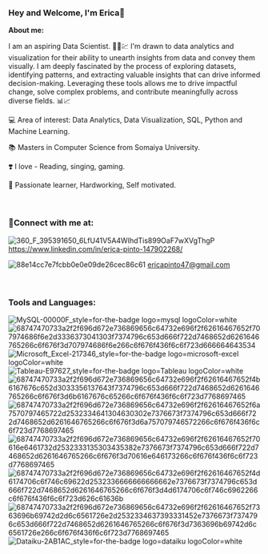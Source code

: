### Hey and Welcome, I'm Erica👋

**About me:**

I am an aspiring Data Scientist. 👩‍💼💹
I'm drawn to data analytics and visualization for their ability to unearth insights from data and convey them visually. I am deeply fascinated by the process of exploring datasets, identifying patterns, and extracting valuable insights that can drive informed decision-making. Leveraging these tools allows me to drive impactful change, solve complex problems, and contribute meaningfully across diverse fields. 📊📈

💻 Area of interest: Data Analytics, Data Visualization, SQL, Python and Machine Learning.

📚 Masters in Computer Science from Somaiya University.

❣️ I love - Reading, singing, gaming. 

🌟 Passionate learner, Hardworking, Self motivated.<br/>
<br/>
<br/>
### **🔗Connect with me at:<br/>**

![360_F_395391650_6LfU41V5A4WIhdTis899OaF7wXVgThgP](https://github.com/Erica-pinto/Erica-Pinto/assets/131152857/a1006237-c088-4c18-b12b-146ec2d92442) https://www.linkedin.com/in/erica-pinto-147902268/   

![88e14cc7e7fcbb0e0e09de26cec86c61](https://github.com/Erica-pinto/Erica-Pinto/assets/131152857/1b8a781c-90e4-42b3-b7fe-a74412c24a33) ericapinto47@gmail.com <br/>
<br/>
<br/>
### **Tools and Languages:** <br/>
![MySQL-00000F_style=for-the-badge logo=mysql logoColor=white](https://github.com/Erica-pinto/Erica-Pinto/assets/131152857/1415779c-4988-40ef-a300-0c1226f7bbd0) 
![68747470733a2f2f696d672e736869656c64732e696f2f62616467652f707974686f6e2d3336373041303f7374796c653d666f722d7468652d6261646765266c6f676f3d707974686f6e266c6f676f436f6c6f723d666664643534](https://github.com/Erica-pinto/Erica-Pinto/assets/131152857/29049686-5170-494c-ac41-f9b2c73d03a1)
![Microsoft_Excel-217346_style=for-the-badge logo=microsoft-excel logoColor=white](https://github.com/Erica-pinto/Erica-Pinto/assets/131152857/33f7c66d-62f2-44fc-aca3-f3c5a32ea45d)
![Tableau-E97627_style=for-the-badge logo=Tableau logoColor=white](https://github.com/Erica-pinto/Erica-Pinto/assets/131152857/6e6fea48-0eca-4a4b-966d-735a9b548193)
![68747470733a2f2f696d672e736869656c64732e696f2f62616467652f4b6167676c652d3033356137643f7374796c653d666f722d7468652d6261646765266c6f676f3d6b6167676c65266c6f676f436f6c6f723d7768697465](https://github.com/Erica-pinto/Erica-Pinto/assets/131152857/1d45b043-e768-400d-b981-0f3340850dd4)
![68747470733a2f2f696d672e736869656c64732e696f2f62616467652f6a7570797465722d2532334641304630302e7376673f7374796c653d666f722d7468652d6261646765266c6f676f3d6a757079746572266c6f676f436f6c6f723d7768697465](https://github.com/Erica-pinto/Erica-Pinto/assets/131152857/8052d9c4-dd68-4ad7-9e04-0bfe3656c53a)
![68747470733a2f2f696d672e736869656c64732e696f2f62616467652f70616e6461732d2532333135303435382e7376673f7374796c653d666f722d7468652d6261646765266c6f676f3d70616e646173266c6f676f436f6c6f723d7768697465](https://github.com/Erica-pinto/Erica-Pinto/assets/131152857/018c12b4-ad2d-4a0d-9933-7191756c550e)
![68747470733a2f2f696d672e736869656c64732e696f2f62616467652f4d6174706c6f746c69622d2532336666666666662e7376673f7374796c653d666f722d7468652d6261646765266c6f676f3d4d6174706c6f746c6962266c6f676f436f6c6f723d626c61636b](https://github.com/Erica-pinto/Erica-Pinto/assets/131152857/cf498b08-b1a4-4d6c-b5d8-53faa3ae4ea0)
![68747470733a2f2f696d672e736869656c64732e696f2f62616467652f7363696b69742d2d6c6561726e2d2532334637393331452e7376673f7374796c653d666f722d7468652d6261646765266c6f676f3d7363696b69742d6c6561726e266c6f676f436f6c6f723d7768697465](https://github.com/Erica-pinto/Erica-Pinto/assets/131152857/16ba43b9-5848-4a8c-80e5-5e646f2e8235)
![Dataiku-2AB1AC_style=for-the-badge logo=dataiku logoColor=white](https://github.com/Erica-pinto/Erica-Pinto/assets/131152857/622de50b-0441-45b5-a7d9-bb2e827acbf3)


